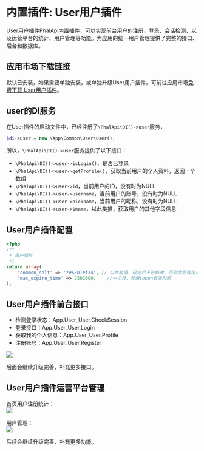 # 内置插件: User用户插件

User用户插件PhalApi内置插件，可以实现前台用户的注册、登录、会话检测、以及运营平台的统计、用户管理等功能。为应用的统一用户管理提供了完整的接口、后台和数据库。  

## 应用市场下载链接
默认已安装，如果需要单独安装，或单独升级User用户插件，可前往应用市场[免费下载 User用户插件](http://www.yesdev.cn/phalapi-user)。  

## user的DI服务
在User插件的启动文件中，已经注册了```\PhalApi\DI()->user```服务，

```php
$di->user = new \App\Common\User\User();
```

所以，```\PhalApi\DI()->user```服务提供了以下接口：  
 + ```\PhalApi\DI()->user->isLogin()```，是否已登录
 + ```\PhalApi\DI()->user->getProfile()```，获取当前用户的个人资料，返回一个数组
 + ```\PhalApi\DI()->user->id```，当前用户的ID，没有时为NULL
 + ```\PhalApi\DI()->user->username```，当前用户的账号，没有时为NULL
 + ```\PhalApi\DI()->user->nickname```，当前用户的昵称，没有时为NULL
 + ```\PhalApi\DI()->user->$name```，以此类推，获取用户的其他字段信息

## User用户插件配置

```php
<?php
/**
 * 用户插件
 */
return array(
    'common_salt' => '*#&FD)#f34', // 公共盐值，设定后不可修改，否则会导致用户的密码失效
    'max_expire_time' => 2592000,    //一个月，登录token有效时间
);
```

## User用户插件前台接口

 + 检测登录状态：App.User_User.CheckSession
 + 登录接口：App.User_User.Login
 + 获取我的个人信息：App.User_User.Profile
 + 注册账号：App.User_User.Register

![](http://cdn7.okayapi.com/yesyesapi_20200331131503_2a94340ae0b02273febf40ba39f905b2.png)

后面会继续升级完善，补充更多接口。  

## User用户插件运营平台管理

首页用户注册统计：  
![](http://cdn7.okayapi.com/yesyesapi_20200331131856_5363b9786cfcebe7b344745d1c2127d7.png)

用户管理：  
![](http://cdn7.okayapi.com/yesyesapi_20200331131605_f1655e5be028aa93c218b176714717ce.png)

后续会继续升级完善，补充更多功能。  



